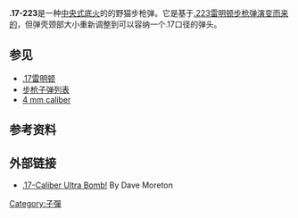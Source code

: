 **.17-223**是一种[中央式底火](../Page/中央式底火.md "wikilink")的的野猫步枪弹。它是基于[.223雷明顿步枪弹演变而来的](../Page/.223_Remington.md "wikilink")，但弹壳颈部大小重新调整到可以容纳一个.17口径的弹头。

## 参见

  - [.17雷明顿](https://zh.wikipedia.org/wiki/.17雷明顿 "wikilink")
  - [步枪子弹列表](../Page/步槍子彈列表.md "wikilink")
  - [4 mm
    caliber](https://zh.wikipedia.org/wiki/4_mm_caliber "wikilink")

## 参考资料

## 外部链接

  - [.17-Caliber Ultra
    Bomb\!](https://web.archive.org/web/20071228023724/http://www.gunsandammomag.com/classics/bomb_1007/)
    By Dave Moreton

[Category:子彈](https://zh.wikipedia.org/wiki/Category:子彈 "wikilink")